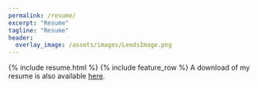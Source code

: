 ```yaml
---
permalink: /resume/
excerpt: "Resume"
tagline: "Resume"
header:
  overlay_image: /assets/images/LeedsImage.png
---
```

{% include resume.html %}
{% include feature_row %}
A download of my resume is also available [here](https://sethegrossman.com/assets/Resume_Seth_Grossman.pdf).
